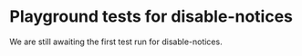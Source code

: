 # Playground tests for disable-notices
We are still awaiting the first test run for disable-notices.
